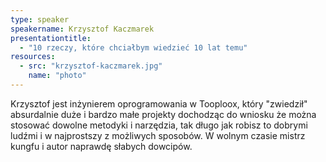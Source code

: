 ```yaml
---
type: speaker
speakername: Krzysztof Kaczmarek
presentationtitle: 
  - "10 rzeczy, które chciałbym wiedzieć 10 lat temu"
resources:
  - src: "krzysztof-kaczmarek.jpg"
    name: "photo"
---
```

Krzysztof jest inżynierem oprogramowania w Tooploox, który "zwiedził" absurdalnie duże i bardzo małe projekty dochodząc do wniosku że można stosować dowolne metodyki i narzędzia, tak długo jak robisz to dobrymi ludźmi i w najprostszy z możliwych sposobów. W wolnym czasie mistrz kungfu i autor naprawdę słabych dowcipów.
